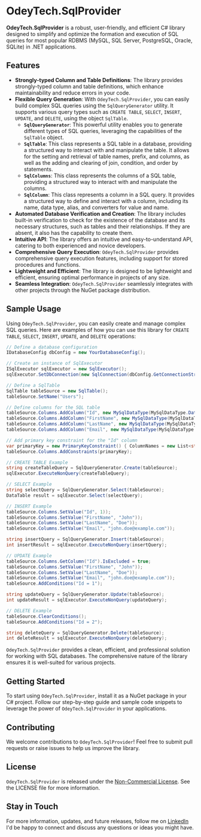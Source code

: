 # OdeyTech.SqlProvider

**OdeyTech.SqlProvider** is a robust, user-friendly, and efficient C# library designed to simplify and optimize the formation and execution of SQL queries for most popular RDBMS (MySQL, SQL Server, PostgreSQL, Oracle, SQLite) in .NET applications.

## Features

- **Strongly-typed Column and Table Definitions**: The library provides strongly-typed column and table definitions, which enhance maintainability and reduce errors in your code.
- **Flexible Query Generation**: With `OdeyTech.SqlProvider`, you can easily build complex SQL queries using the `SqlQueryGenerator` utility. It supports various query types such as `CREATE TABLE`, `SELECT`, `INSERT`, `UPDATE`, and `DELETE`, using the object `SqlTable`.
    - **`SqlQueryGenerator`**: This powerful utility enables you to generate different types of SQL queries, leveraging the capabilities of the `SqlTable` object.
    - **`SqlTable`**: This class represents a SQL table in a database, providing a structured way to interact with and manipulate the table. It allows for the setting and retrieval of table names, prefix, and columns, as well as the adding and clearing of join, condition, and order by statements.
    - **`SqlColumns`**: This class represents the columns of a SQL table, providing a structured way to interact with and manipulate the columns.
	- **`SqlColumn`**: This class represents a column in a SQL query. It provides a structured way to define and interact with a column, including its name, data type, alias, and converters for value and name.
- **Automated Database Verification and Creation**: The library includes built-in verification to check for the existence of the database and its necessary structures, such as tables and their relationships. If they are absent, it also has the capability to create them.	
- **Intuitive API**: The library offers an intuitive and easy-to-understand API, catering to both experienced and novice developers.
- **Comprehensive Query Execution**: `OdeyTech.SqlProvider` provides comprehensive query execution features, including support for stored procedures and functions.
- **Lightweight and Efficient**: The library is designed to be lightweight and efficient, ensuring optimal performance in projects of any size.
- **Seamless Integration**: `OdeyTech.SqlProvider` seamlessly integrates with other projects through the NuGet package distribution.

## Sample Usage
Using `OdeyTech.SqlProvider`, you can easily create and manage complex SQL queries. Here are examples of how you can use this library for `CREATE TABLE`, `SELECT`, `INSERT`, `UPDATE`, and `DELETE` operations:

~~~csharp
// Define a database configuration
IDatabaseConfig dbConfig = new YourDatabaseConfig();

// Create an instance of SqlExecutor
ISqlExecutor sqlExecutor = new SqlExecutor();
sqlExecutor.SetDbConnection(new SqlConnection(dbConfig.GetConnectionString()));

// Define a SqlTable
SqlTable tableSource = new SqlTable();
tableSource.SetName("Users");

// Define columns for the SQL table
tableSource.Columns.AddColumn("Id", new MySqlDataType(MySqlDataType.DataType.Int));
tableSource.Columns.AddColumn("FirstName", new MySqlDataType(MySqlDataType.DataType.VarChar));
tableSource.Columns.AddColumn("LastName", new MySqlDataType(MySqlDataType.DataType.VarChar));
tableSource.Columns.AddColumn("Email", new MySqlDataType(MySqlDataType.DataType.VarChar));

// Add primary key constraint for the "Id" column
var primaryKey = new PrimaryKeyConstraint() { ColumnNames = new List<string> { "Id" } };
tableSource.Columns.AddConstraints(primaryKey);

// CREATE TABLE Example
string createTableQuery = SqlQueryGenerator.Create(tableSource);
sqlExecutor.ExecuteNonQuery(createTableQuery);

// SELECT Example
string selectQuery = SqlQueryGenerator.Select(tableSource);
DataTable result = sqlExecutor.Select(selectQuery);

// INSERT Example
tableSource.Columns.SetValue("Id", 1));
tableSource.Columns.SetValue("FirstName", "John"));
tableSource.Columns.SetValue("LastName", "Doe"));
tableSource.Columns.SetValue("Email", "john.doe@example.com"));

string insertQuery = SqlQueryGenerator.Insert(tableSource);
int insertResult = sqlExecutor.ExecuteNonQuery(insertQuery);

// UPDATE Example
tableSource.Columns.GetColumn("Id").IsExcluded = true;
tableSource.Columns.SetValue("FirstName", "John"));
tableSource.Columns.SetValue("LastName", "Doe"));
tableSource.Columns.SetValue("Email", "john.doe@example.com"));
tableSource.AddConditions("Id = 1");

string updateQuery = SqlQueryGenerator.Update(tableSource);
int updateResult = sqlExecutor.ExecuteNonQuery(updateQuery);

// DELETE Example
tableSource.ClearConditions();
tableSource.AddConditions("Id = 2");

string deleteQuery = SqlQueryGenerator.Delete(tableSource);
int deleteResult = sqlExecutor.ExecuteNonQuery(deleteQuery);
~~~
`OdeyTech.SqlProvider` provides a clean, efficient, and professional solution for working with SQL databases. The comprehensive nature of the library ensures it is well-suited for various projects.

## Getting Started
To start using `OdeyTech.SqlProvider`, install it as a NuGet package in your C# project. Follow our step-by-step guide and sample code snippets to leverage the power of `OdeyTech.SqlProvider` in your applications.

## Contributing
We welcome contributions to `OdeyTech.SqlProvider`! Feel free to submit pull requests or raise issues to help us improve the library.

## License
`OdeyTech.SqlProvider` is released under the [Non-Commercial License][LICENSE]. See the LICENSE file for more information.

## Stay in Touch
For more information, updates, and future releases, follow me on [LinkedIn][LIn] I'd be happy to connect and discuss any questions or ideas you might have.

[//]: #
   [LIn]: <https://www.linkedin.com/in/anodeychuk/>
   [LICENSE]: <https://github.com/anodeychuk/OdeyTech.SqlProvider/blob/main/LICENSE>
